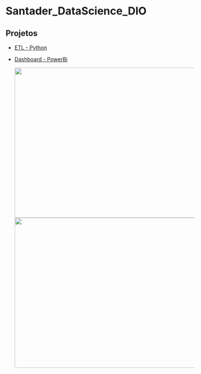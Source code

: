 # Santader_DataScience_DIO



  ## Projetos
  
  
  
   - [ETL - Python](/ETL_Python/ETL_pipeline_santander_DataScience.ipynb)

   - [Dashboard - PowerBi](/PoweBi_DashBoard)

      <img src="https://github.com/J040PF/Santander_DataScience_DIO/assets/112502063/a74726df-a4cb-4f06-94dc-034fd913016a" width="700" height="400">
      <br>
      <img src="https://github.com/J040PF/Santander_DataScience_DIO/assets/112502063/f7b9cda9-d16a-4fdf-913c-62ccb76ba3b7" width="700" height="400">
